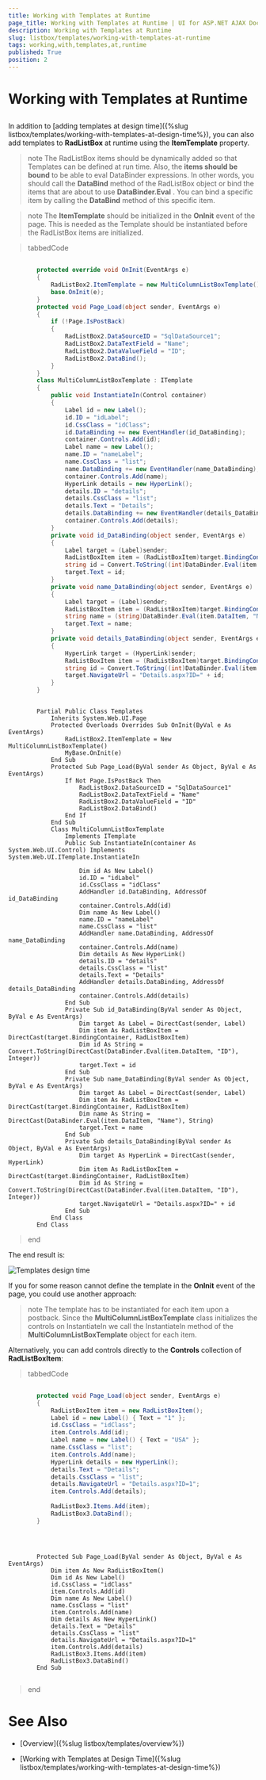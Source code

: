 ```yaml
---
title: Working with Templates at Runtime
page_title: Working with Templates at Runtime | UI for ASP.NET AJAX Documentation
description: Working with Templates at Runtime
slug: listbox/templates/working-with-templates-at-runtime
tags: working,with,templates,at,runtime
published: True
position: 2
---
```


# Working with Templates at Runtime



## 

In addition to [adding templates at design time]({%slug listbox/templates/working-with-templates-at-design-time%}), you can also add templates to __RadListBox__ at runtime using the __ItemTemplate__ property.



>note The RadListBox items should be dynamically added so that Templates can be defined at run time.
>Also, the __items should be bound__ to be able to eval DataBinder expressions. In other words, you should call the __DataBind__ method of the RadListBox object or bind the items that are about to use __DataBinder.Eval__ . You can bind a specific item by calling the __DataBind__ method of this specific item.
>


>note The __ItemTemplate__ should be initialized in the __OnInit__ event of the page. This is needed as the Template should be instantiated before the RadListBox items are initialized.
>


>tabbedCode

````C#
	
	    protected override void OnInit(EventArgs e)
	    {
	        RadListBox2.ItemTemplate = new MultiColumnListBoxTemplate();
	        base.OnInit(e);
	    }
	    protected void Page_Load(object sender, EventArgs e)
	    {
	        if (!Page.IsPostBack)
	        {
	            RadListBox2.DataSourceID = "SqlDataSource1";
	            RadListBox2.DataTextField = "Name";
	            RadListBox2.DataValueField = "ID";
	            RadListBox2.DataBind();
	        }
	    }
	    class MultiColumnListBoxTemplate : ITemplate
	    {
	        public void InstantiateIn(Control container)
	        {
	            Label id = new Label();
	            id.ID = "idLabel";
	            id.CssClass = "idClass";
	            id.DataBinding += new EventHandler(id_DataBinding);
	            container.Controls.Add(id);
	            Label name = new Label();
	            name.ID = "nameLabel";
	            name.CssClass = "list";
	            name.DataBinding += new EventHandler(name_DataBinding);
	            container.Controls.Add(name);
	            HyperLink details = new HyperLink();
	            details.ID = "details";
	            details.CssClass = "list";
	            details.Text = "Details";
	            details.DataBinding += new EventHandler(details_DataBinding);
	            container.Controls.Add(details);
	        }
	        private void id_DataBinding(object sender, EventArgs e)
	        {
	            Label target = (Label)sender;
	            RadListBoxItem item = (RadListBoxItem)target.BindingContainer;
	            string id = Convert.ToString((int)DataBinder.Eval(item.DataItem, "ID"));
	            target.Text = id;
	        }
	        private void name_DataBinding(object sender, EventArgs e)
	        {
	            Label target = (Label)sender;
	            RadListBoxItem item = (RadListBoxItem)target.BindingContainer;
	            string name = (string)DataBinder.Eval(item.DataItem, "Name");
	            target.Text = name;
	        }
	        private void details_DataBinding(object sender, EventArgs e)
	        {
	            HyperLink target = (HyperLink)sender;
	            RadListBoxItem item = (RadListBoxItem)target.BindingContainer;
	            string id = Convert.ToString((int)DataBinder.Eval(item.DataItem, "ID"));
	            target.NavigateUrl = "Details.aspx?ID=" + id;
	        }
	    } 
````
````VB.NET
	     
	    Partial Public Class Templates
	        Inherits System.Web.UI.Page
	        Protected Overloads Overrides Sub OnInit(ByVal e As EventArgs)
	            RadListBox2.ItemTemplate = New MultiColumnListBoxTemplate()
	            MyBase.OnInit(e)
	        End Sub
	        Protected Sub Page_Load(ByVal sender As Object, ByVal e As EventArgs)
	            If Not Page.IsPostBack Then
	                RadListBox2.DataSourceID = "SqlDataSource1"
	                RadListBox2.DataTextField = "Name"
	                RadListBox2.DataValueField = "ID"
	                RadListBox2.DataBind()
	            End If
	        End Sub
	        Class MultiColumnListBoxTemplate
	            Implements ITemplate
	            Public Sub InstantiateIn(container As System.Web.UI.Control) Implements System.Web.UI.ITemplate.InstantiateIn
	
	                Dim id As New Label()
	                id.ID = "idLabel"
	                id.CssClass = "idClass"
	                AddHandler id.DataBinding, AddressOf id_DataBinding
	                container.Controls.Add(id)
	                Dim name As New Label()
	                name.ID = "nameLabel"
	                name.CssClass = "list"
	                AddHandler name.DataBinding, AddressOf name_DataBinding
	                container.Controls.Add(name)
	                Dim details As New HyperLink()
	                details.ID = "details"
	                details.CssClass = "list"
	                details.Text = "Details"
	                AddHandler details.DataBinding, AddressOf details_DataBinding
	                container.Controls.Add(details)
	            End Sub
	            Private Sub id_DataBinding(ByVal sender As Object, ByVal e As EventArgs)
	                Dim target As Label = DirectCast(sender, Label)
	                Dim item As RadListBoxItem = DirectCast(target.BindingContainer, RadListBoxItem)
	                Dim id As String = Convert.ToString(DirectCast(DataBinder.Eval(item.DataItem, "ID"), Integer))
	                target.Text = id
	            End Sub
	            Private Sub name_DataBinding(ByVal sender As Object, ByVal e As EventArgs)
	                Dim target As Label = DirectCast(sender, Label)
	                Dim item As RadListBoxItem = DirectCast(target.BindingContainer, RadListBoxItem)
	                Dim name As String = DirectCast(DataBinder.Eval(item.DataItem, "Name"), String)
	                target.Text = name
	            End Sub
	            Private Sub details_DataBinding(ByVal sender As Object, ByVal e As EventArgs)
	                Dim target As HyperLink = DirectCast(sender, HyperLink)
	                Dim item As RadListBoxItem = DirectCast(target.BindingContainer, RadListBoxItem)
	                Dim id As String = Convert.ToString(DirectCast(DataBinder.Eval(item.DataItem, "ID"), Integer))
	                target.NavigateUrl = "Details.aspx?ID=" + id
	            End Sub
	        End Class
	    End Class
````
>end

The end result is:

![Templates design time](images/listbox_templates_design_time.png)



If you for some reason cannot define the template in the __OnInit__ event of the page, you could use another approach:

>note The template has to be instantiated for each item upon a postback. Since the __MultiColumnListBoxTemplate__ class initializes the controls on InstantiateIn we call the InstantiateIn method of the __MultiColumnListBoxTemplate__ object for each item.
>


Alternatively, you can add controls directly to the __Controls__ collection of __RadListBoxItem__:

>tabbedCode

````C#
	
	    protected void Page_Load(object sender, EventArgs e)
	    {
	        RadListBoxItem item = new RadListBoxItem();
	        Label id = new Label() { Text = "1" };
	        id.CssClass = "idClass";
	        item.Controls.Add(id);
	        Label name = new Label() { Text = "USA" };
	        name.CssClass = "list";
	        item.Controls.Add(name);
	        HyperLink details = new HyperLink();
	        details.Text = "Details";
	        details.CssClass = "list";
	        details.NavigateUrl = "Details.aspx?ID=1";
	        item.Controls.Add(details);
	
	        RadListBox3.Items.Add(item);
	        RadListBox3.DataBind();
	    } 
	
````
````VB.NET
	     
	
	    Protected Sub Page_Load(ByVal sender As Object, ByVal e As EventArgs)
	        Dim item As New RadListBoxItem()
	        Dim id As New Label()
	        id.CssClass = "idClass"
	        item.Controls.Add(id)
	        Dim name As New Label()
	        name.CssClass = "list"
	        item.Controls.Add(name)
	        Dim details As New HyperLink()
	        details.Text = "Details"
	        details.CssClass = "list"
	        details.NavigateUrl = "Details.aspx?ID=1"
	        item.Controls.Add(details)
	        RadListBox3.Items.Add(item)
	        RadListBox3.DataBind()
	    End Sub
	
````
>end

# See Also

 * [Overview]({%slug listbox/templates/overview%})

 * [Working with Templates at Design Time]({%slug listbox/templates/working-with-templates-at-design-time%})
